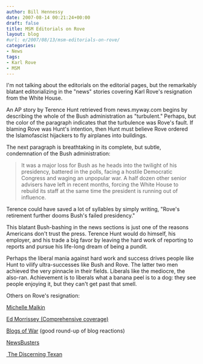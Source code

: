 ```yaml
---
author: Bill Hennessy
date: 2007-08-14 00:21:24+00:00
draft: false
title: MSM Editorials on Rove
layout: blog
#url: e/2007/08/13/msm-editorials-on-rove/
categories:
- News
tags:
- Karl Rove
- MSM
---
```


I'm not talking about the editorials on the editorial pages, but the remarkably blatant editorializing in the "news" stories covering Karl Rove's resignation from the White House.

An AP story by Terence Hunt retrieved from news.myway.com begins by describing the whole of the Bush administration as "turbulent."  Perhaps, but the color of the paragraph indicates that the turbulence was Rove's fault.  If blaming Rove was Hunt's intention, then Hunt must believe Rove ordered the Islamofascist hijackers to fly airplanes into buildings.

The next paragraph is breathtaking in its complete, but subtle, condemnation of the Bush administration:


> It was a major loss for Bush as he heads into the twilight of his presidency, battered in the polls, facing a hostile Democratic Congress and waging an unpopular war. A half dozen other senior advisers have left in recent months, forcing the White House to rebuild its staff at the same time the president is running out of influence.


Terence could have saved a lot of syllables by simply writing, "Rove's retirement further dooms Bush's failed presidency."

This blatant Bush-bashing in the news sections is just one of the reasons Americans don't trust the press.  Terence Hunt would do himself, his employer, and his trade a big favor by leaving the hard work of reporting to reports and pursue his life-long dream of being a pundit.

Perhaps the liberal mania against hard work and success drives people like Hunt to vilify ultra-successes like Bush and Rove.  The latter two men achieved the very pinnacle in their fields.  Liberals like the mediocre, the also-ran.  Achievement is to liberals what a banana peel is to a dog: they see people enjoying it, but they can't get past that smell.

Others on Rove's resignation:

[Michelle Malkin](https://michellemalkin.com/2007/08/13/wsj-karl-rove-to-resign/)

[Ed Morrissey (Comprehensive coverage)](https://www.captainsquartersblog.com/mt/archives/011242.php)

[Blogs of War](https://www.blogsofwar.com/2007/08/13/karl-rove-to-resign/) (good round-up of blog reactions)

[ NewsBusters](https://newsbusters.org/blogs/geoffrey-dickens/2007/08/13/chris-matthews-hungers-karl-roves-scalp)

[ The Discerning Texan](https://www.blogsofwar.com/2007/08/13/karl-rove-to-resign/)
